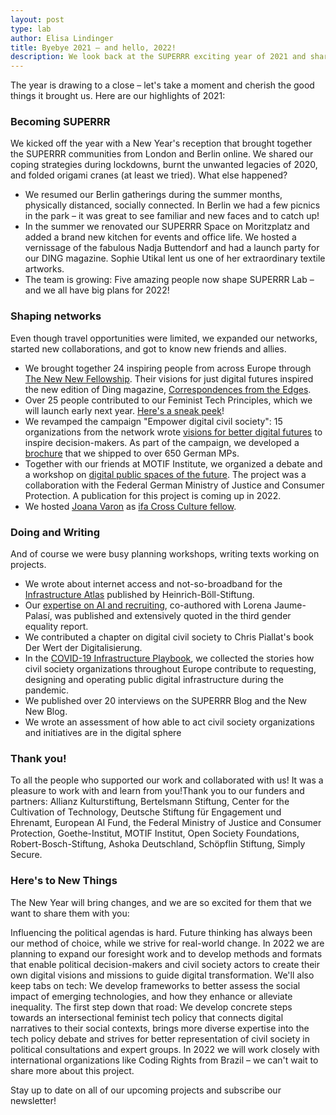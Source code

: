 ```yaml
---
layout: post
type: lab
author: Elisa Lindinger
title: Byebye 2021 – and hello, 2022!
description: We look back at the SUPERRR exciting year of 2021 and share a few things that 2022 has in store for us.
---
```


<p>The year is drawing to a close – let's take a moment and cherish the good things it brought us. Here are our highlights of 2021:</p>

<h3>Becoming SUPERRR</h3>

<p>We kicked off the year with a New Year's reception that brought together the SUPERRR communities from London and Berlin online. We shared our coping strategies during lockdowns, burnt the unwanted legacies of 2020, and folded origami cranes (at least we tried). What else happened?<p>

<p><ul>
<li>We resumed our Berlin gatherings during the summer months, physically distanced, socially connected. In Berlin we had a few picnics in the park – it was great to see familiar and new faces and to catch up!</li>

<li>In the summer we renovated our SUPERRR Space on Moritzplatz and added a brand new kitchen for events and office life. We hosted a vernissage of the fabulous Nadja Buttendorf and had a launch party for our DING magazine. Sophie Utikal lent us one of her extraordinary textile artworks.</li>

<li>The team is growing: Five amazing people now shape SUPERRR Lab – and we all have big plans for 2022!</li>

</ul></p>

<h3>Shaping networks</h3>

<p>Even though travel opportunities were limited, we expanded our networks, started new collaborations, and got to know new friends and allies.</p>

<p><ul>
<li>We brought together 24 inspiring people from across Europe through <a href="https://thenewnew.space/">The New New Fellowship</a>. Their visions for just digital futures inspired the new edition of Ding magazine, <a href="https://dingdingding.org/">Correspondences from the Edges</a>.</li>

<li>Over 25 people contributed to our Feminist Tech Principles, which we will launch early next year. <a href="https://twitter.com/superrrnetwork/status/1471182311484010497">Here's a sneak peek</a>!</li>

<li>We revamped the campaign "Empower digital civil society": 15 organizations from the network wrote <a href="https://digitalezivilgesellschaft.org/digitalvisionen/">visions for better digital futures</a> to inspire decision-makers. As part of the campaign, we developed a <a href="https://digitalezivilgesellschaft.org/DigitaleZivilgesellschaft_Print.pdf">brochure</a> that we shipped to over 650 German MPs.</li>

<li>Together with our friends at MOTIF Institute, we organized a debate and a workshop on <a href="https://superrr.net/2021/09/26/zukunftsforum-recap.html">digital public spaces of the future</a>. The project was a collaboration with the Federal German Ministry of Justice and Consumer Protection. A publication for this project is coming up in 2022.</li>

<li>We hosted <a href="https://www.joanavaron.com/">Joana Varon</a> as <a href="https://www.ifa.de/en/fundings/ccp-fellowships/">ifa Cross Culture fellow</a>.</li>
</ul></p>

<h3>Doing and Writing</h3>

<p>And of course we were busy planning workshops, writing texts working on projects.</p>
<p><ul>
<li>We wrote about internet access and not-so-broadband for the <a href="https://www.boell.de/de/infrastrukturatlas">Infrastructure Atlas</a> published by Heinrich-Böll-Stiftung.</li>

<li>Our <a href="https://www.dritter-gleichstellungsbericht.de/de/article/258.ai-powered-recruiting-wie-der-einsatz-von-algorithmischen-assistenzsystemen-die-gleichstellung-auf-dem-arbeitsmarkt-beeinflusst.html">expertise on AI and recruiting</a>, co-authored with Lorena Jaume-Palasí, was published and extensively quoted in the third gender equality report.</li>

<li>We contributed a chapter on digital civil society to Chris Piallat's book <a href"https://www.transcript-verlag.de/978-3-8376-5659-6/der-wert-der-digitalisierung/">Der Wert der Digitalisierung</a>.</li>

<li>In the <a href="https://superrr.net/project/infrastructure-playbook/">COVID-19 Infrastructure Playbook</a>, we collected the stories how civil society organizations throughout Europe contribute to requesting, designing and operating public digital infrastructure during the pandemic.</li>

<li>We published over 20 interviews on the SUPERRR Blog and the New New Blog.</li>

<li>We wrote an assessment of how able to act civil society organizations and initiatives are in the digital sphere</li>
</ul></p>

<h3>Thank you!</h3>

<p>To all the people who supported our work and collaborated with us! It was a pleasure to work with and learn from you!Thank you to our funders and partners: Allianz Kulturstiftung, Bertelsmann Stiftung, Center for the Cultivation of Technology, Deutsche Stiftung für Engagement und Ehrenamt, European AI Fund, the Federal Ministry of Justice and Consumer Protection, Goethe-Institut, MOTIF Institut, Open Society Foundations, Robert-Bosch-Stiftung, Ashoka Deutschland,  Schöpflin Stiftung, Simply Secure.</p>

<h3>Here's to New Things</h3>

<p>The New Year will bring changes, and we are so excited for them that we want to share them with you:<p>

<p>Influencing the political agendas is hard. Future thinking has always been our method of choice, while we strive for real-world change. In 2022 we are planning to expand our foresight work and to develop methods and formats that enable political decision-makers and civil society actors to create their own digital visions and missions to guide digital transformation. We'll also keep tabs on tech: We develop frameworks to better assess the social impact of emerging technologies, and how they enhance or alleviate inequality. The first step down that road: We develop concrete steps towards an intersectional feminist tech policy that connects digital narratives to their social contexts, brings more diverse expertise into the tech policy debate and strives for better representation of civil society in political consultations and expert groups. In 2022 we will work closely with international organizations like Coding Rights from Brazil – we can't wait to share more about this project.</p>

<p>Stay up to date on all of our upcoming projects and subscribe our newsletter!</p>
